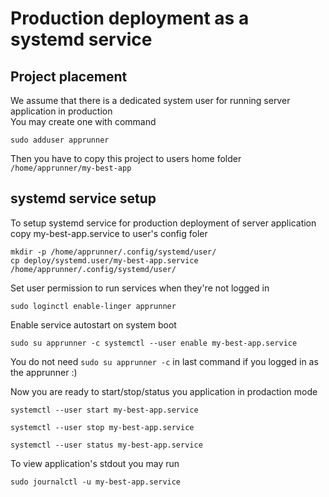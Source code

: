 # Production deployment as a systemd service
## Project placement  
We assume that there is a dedicated system user for running server application in production  
You may create one with command
```
sudo adduser apprunner 
```
Then you have to copy this project to users home folder `/home/apprunner/my-best-app`

## systemd service setup
To setup systemd service for production deployment of server application 
copy my-best-app.service to user's config foler 
```
mkdir -p /home/apprunner/.config/systemd/user/
cp deploy/systemd.user/my-best-app.service /home/apprunner/.config/systemd/user/
```
Set user permission to run services when they're not logged in
```
sudo loginctl enable-linger apprunner

```
Enable service autostart on system boot
```
sudo su apprunner -c systemctl --user enable my-best-app.service
```
You do not need `sudo su apprunner -c` in last command if you logged in as the apprunner :)  
  
Now you are ready to start/stop/status you application in prodaction mode
```
systemctl --user start my-best-app.service
```
```
systemctl --user stop my-best-app.service
```
```
systemctl --user status my-best-app.service
```
To view application's stdout you may run 
```
sudo journalctl -u my-best-app.service
```
